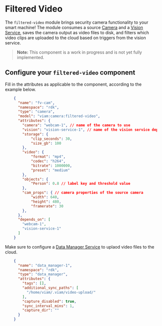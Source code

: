 # Filtered Video
The `filtered-video` module brings security camera functionality to your smart machine! The module consumes a source [Camera](https://docs.viam.com/components/camera/) and a [Vision Service](https://docs.viam.com/services/vision/), saves the camera output as video files to disk, and filters which video clips are uploaded to the cloud based on triggers from the vision service.

> **Note:** This component is a work in progress and is not yet fully implemented.

## Configure your `filtered-video` component

Fill in the attributes as applicable to the component, according to the example below.

```json
    {
      "name": "fv-cam",
      "namespace": "rdk",
      "type": "camera",
      "model": "viam:camera:filtered-video",
      "attributes": {
        "camera": "webcam-1", // name of the camera to use
        "vision": "vision-service-1", // name of the vision service dependency
        "storage": {
            "clip_seconds": 30,
            "size_gb": 100
        },
        "video": {
            "format": "mp4",
            "codec": "h264",
            "bitrate": 1000000,
            "preset": "medium"
        },
        "objects": {
            "Person": 0.8 // label key and threshold value
        },
        "cam_props": { // camera properties of the source camera
            "width": 640,
            "height": 480,
            "framerate": 30
        },
      },
      "depends_on": [
        "webcam-1",
        "vision-service-1"
      ]
    }
```

Make sure to configure a [Data Manager Service](https://docs.viam.com/services/data/cloud-sync/) to uplaod video files to the cloud.

```json
    {
      "name": "data_manager-1",
      "namespace": "rdk",
      "type": "data_manager",
      "attributes": {
        "tags": [],
        "additional_sync_paths": [
          "/home/viam/.viam/video-upload/"
        ],
        "capture_disabled": true,
        "sync_interval_mins": 1,
        "capture_dir": ""
      }
    }
```

